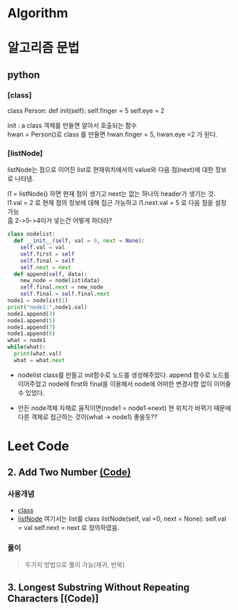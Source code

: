 # Algorithm

알고리즘
문법
===========

python
-------------
### **[class]**
class Person: def init(self): self.finger = 5 self.eye = 2

init : a class 객체를 만들면 알아서 호출되는 함수 <br>
hwan = Person()로 class 를 만들면 hwan.finger = 5, hwan.eye =2 가 된다.

### **[listNode]**
listNode는 점으로 이어진 list로 현재위치에서의 value와 다음 점(next)에 대한 정보로 나타냄.

l1 = listNode() 하면 현재 점이 생기고 next는 없는 하나의 header가 생기는 것. 
<br> 
l1.val = 2 로 현재 점의 정보에 대해 접근 가능하고 l1.next.val = 5 로 다음 점을 설정 가능 
<br>
흠 2->5->4이거 넣는건 어떻게 하더라?
~~~python
class nodelist:
  def __init__(self, val = 0, next = None):
    self.val = val
    self.first = self
    self.final = self
    self.next = next
  def append(self, data):
    new_node = nodelist(data)
    self.final.next = new_node
    self.final = self.final.next
node1 = nodelist(1)
print("node1:",node1.val)
node1.append(3)
node1.append(5)
node1.append(7)
node1.append(9)
what = node1
while(what):
  print(what.val)
  what = what.next
~~~
* nodelist class를 만들고 init함수로 노드를 생성해주었다.
append 함수로 노드를 이어주었고 node에 first와 final을 이용해서 node에 어떠한 변경사항 없이 이어줄 수 있었다.

* 만든 node객체 자체로 움직이면(node1 = node1->next) 현 위치가 바뀌기 때문에
다른 객체로 접근하는 것이(what -> node1) 좋을듯??

Leet Code
====================
## 2. Add Two Number [(Code)](https://github.com/peter5659/Algorithm/commit/4c0c83262bbe60da3cde7e72e96c642c47f9a056)

### 사용개념

* [class](#class)
* [listNode](#listNode) 여기서는 list를 class listNode(self, val =0, next = None): self.val = val self.next = next 로 정의하였음.

### 풀이
> 두가지 방법으로 풀이 가능(재귀, 반복)

## 3. Longest Substring Without Repeating Characters  [(Code)]
